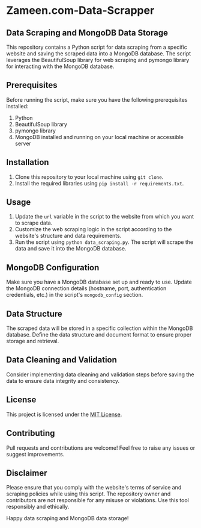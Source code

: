 # Zameen.com-Data-Scrapper
## Data Scraping and MongoDB Data Storage

This repository contains a Python script for data scraping from a specific website and saving the scraped data into a MongoDB database. The script leverages the BeautifulSoup library for web scraping and pymongo library for interacting with the MongoDB database.

## Prerequisites

Before running the script, make sure you have the following prerequisites installed:

1. Python
2. BeautifulSoup library
3. pymongo library
4. MongoDB installed and running on your local machine or accessible server

## Installation

1. Clone this repository to your local machine using `git clone`.
2. Install the required libraries using `pip install -r requirements.txt`.

## Usage

1. Update the `url` variable in the script to the website from which you want to scrape data.
2. Customize the web scraping logic in the script according to the website's structure and data requirements.
3. Run the script using `python data_scraping.py`. The script will scrape the data and save it into the MongoDB database.

## MongoDB Configuration

Make sure you have a MongoDB database set up and ready to use. Update the MongoDB connection details (hostname, port, authentication credentials, etc.) in the script's `mongodb_config` section.

## Data Structure

The scraped data will be stored in a specific collection within the MongoDB database. Define the data structure and document format to ensure proper storage and retrieval.

## Data Cleaning and Validation

Consider implementing data cleaning and validation steps before saving the data to ensure data integrity and consistency.

## License

This project is licensed under the [MIT License](LICENSE.md).

## Contributing

Pull requests and contributions are welcome! Feel free to raise any issues or suggest improvements.

## Disclaimer

Please ensure that you comply with the website's terms of service and scraping policies while using this script. The repository owner and contributors are not responsible for any misuse or violations. Use this tool responsibly and ethically.

Happy data scraping and MongoDB data storage!
